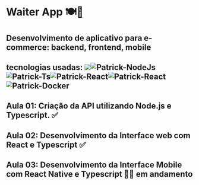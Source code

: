 # Waiter App 🍽🍾
## Desenvolvimento de aplicativo para e-commerce: backend, frontend, mobile

## tecnologias usadas: <img src="https://img.shields.io/badge/express.js-%23404d59.svg?style=for-the-badge&logo=express&logoColor=%2361DAFB" /><img alt="Patrick-NodeJs" src="https://img.shields.io/badge/Node.js-339933?style=for-the-badge&logo=nodedotjs&logoColor=white" /><img alt="Patrick-Ts" src="https://img.shields.io/badge/TypeScript-007ACC?style=for-the-badge&logo=typescript&logoColor=white"/><img alt="Patrick-React" src="https://img.shields.io/badge/React-20232A?style=for-the-badge&logo=react&logoColor=61DAFB"/><img alt="Patrick-React" src="https://img.shields.io/badge/react_native-%2320232a.svg?style=for-the-badge&logo=react&logoColor=%2361DAFB"/><img alt="Patrick-Docker" src="https://img.shields.io/badge/Docker-2CA5E0?style=for-the-badge&logo=docker&logoColor=white" />

## Aula 01: Criação da API utilizando Node.js e Typescript. ✅

## Aula 02: Desenvolvimento da Interface web com React e Typescript ✅

## Aula 03: Desenvolvimento da Interface Mobile com React Native e Typescript 👷‍♂️ em andamento
